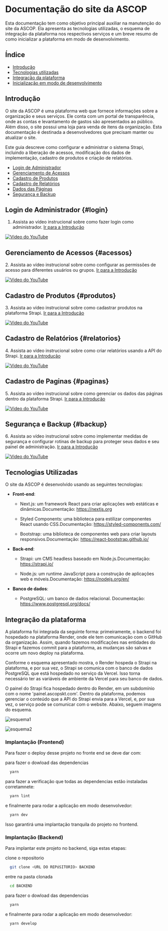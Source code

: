 
# Documentação do site da ASCOP

Esta documentação tem como objetivo principal auxiliar na manutenção do site da ASCOP. Ela apresenta as tecnologias utilizadas, o esquema de integração da plataforma nos respectivos serviços e um breve resumo de como inicializar a plataforma em modo de desenvolvimento.


## Índice

 - [Introdução](#introducao)
 - [Tecnologias utilizadas ](#tecnologias)
 - [Integração da plataforma](#integracao)
 - [Inicialização em modo de desenvolvimento](#inicializacao)


<a name="introducao"></a>
## Introdução

O site da ASCOP é uma plataforma web que fornece informações sobre a organização e seus serviços. Ele conta com um portal de transparência, onde as contas e levantamento de gastos são apresentados ao público. Além disso, o site possui uma loja para venda de itens da organização. Esta documentação é destinada a desenvolvedores que precisam manter ou atualizar o site.

Este guia descreve como configurar e administrar o sistema Strapi, incluindo a liberação de acessos, modificação dos dados de implementação, cadastro de produtos e criação de relatórios.

- [Login de Administrador](#login)
- [Gerenciamento de Acessos](#acessos)
- [Cadastro de Produtos](#produtos)
- [Cadastro de Relatórios](#relatorios)
- [Dados das Páginas](#paginas)
- [Segurança e Backup](#backup)

## Login de Administrador {#login}
<a name="login"></a>
1. Assista ao vídeo instrucional sobre como fazer login como administrador.
[Ir para a Introdução](#introducao)
   
[![Video do YouTube](https://img.youtube.com/vi/b4SwIDswEBc/0.jpg)](https://www.youtube.com/watch?v=b4SwIDswEBc)


## Gerenciamento de Acessos {#acessos}
<a name="acessos"></a>
2. Assista ao vídeo instrucional sobre como configurar as permissões de acesso para diferentes usuários ou grupos.
[Ir para a Introdução](#introducao)

[![Video do YouTube](https://img.youtube.com/vi/MCtmnZ0u_74/0.jpg)](https://www.youtube.com/watch?v=MCtmnZ0u_74)

## Cadastro de Produtos {#produtos}
<a name="produtos"></a>
3. Assista ao vídeo instrucional sobre como cadastrar produtos na plataforma Strapi.
[Ir para a Introdução](#introducao)

[![Video do YouTube](https://img.youtube.com/vi/-LtHOUe3QUI/0.jpg)](https://www.youtube.com/watch?v=-LtHOUe3QUI)

## Cadastro de Relatórios {#relatorios}
<a name="relatorios"></a>
4. Assista ao vídeo instrucional sobre como criar relatórios usando a API do Strapi.
[Ir para a Introdução](#introducao)

[![Video do YouTube](https://img.youtube.com/vi/mNqIOtTZYes/0.jpg)](https://www.youtube.com/watch?v=mNqIOtTZYes)

## Cadastro de Paginas {#paginas}
<a name="paginas"></a>
5. Assista ao vídeo instrucional sobre como gerenciar os dados das páginas dentro da plataforma Strapi.
[Ir para a Introdução](#introducao)

[![Video do YouTube](https://img.youtube.com/vi/NQJA_MgLDIY/0.jpg)](https://www.youtube.com/watch?v=NQJA_MgLDIY)

## Segurança e Backup {#backup}
<a name="backup"></a>
6. Assista ao vídeo instrucional sobre como implementar medidas de segurança e configurar rotinas de backup para proteger seus dados e seu painel de administração.
[Ir para a Introdução](#introducao)

[![Video do YouTube](https://img.youtube.com/vi/LaBtSe7V4mQ/0.jpg)](https://www.youtube.com/watch?v=LaBtSe7V4mQ)


## Tecnologias Utilizadas

O site da ASCOP é desenvolvido usando as seguintes tecnologias:

- **Front-end**:
  - Next.js: um framework React para criar aplicações web    estáticas e dinâmicas.Documentação: https://nextjs.org
  
  - Styled Components: uma biblioteca para estilizar componentes React usando CSS.Documentação: https://styled-components.com/

  - Bootstrap: uma biblioteca de componentes web para criar layouts responsivos.Documentação: https://react-bootstrap.github.io/

- **Back-end**:
  - Strapi: um CMS headless baseado em Node.js.Documentação: https://strapi.io/

  - Node.js: um runtime JavaScript para a construção de aplicações web e móveis.Documentação: https://nodejs.org/en/

- **Banco de dados**: 
  - PostgreSQL: um banco de dados relacional. Documentação: https://www.postgresql.org/docs/
## Integração da plataforma

A plataforma foi integrada da seguinte forma: primeiramente, o backend foi hospedado na plataforma Render, onde ele tem comunicação com o GitHub da organização. Assim, quando fazemos modificações nas entidades do Strapi e fazemos commit para a plataforma, as mudanças são salvas e ocorre um novo deploy na plataforma.

Conforme o esquema apresentado mostra, o Render hospeda o Strapi na plataforma, e por sua vez, o Strapi se comunica com o banco de dados PostgreSQL que está hospedado no serviço da Vercel. Isso torna necessário ter as variáveis de ambiente da Vercel para seu banco de dados.

O painel do Strapi fica hospedado dentro do Render, em um subdomínio com o nome 'painel.ascopskt.com'. Dentro da plataforma, podemos gerenciar o conteúdo que a API do Strapi envia para a Vercel, e, por sua vez, o serviço pode se comunicar com o website. Abaixo, seguem imagens do esquema. 


![esquema1](https://github.com/ASCOP-TEAM/ASCOP-FRONTEND/assets/47224472/db595727-3337-48ff-bd7a-a32ab147469b)


![esquema2](https://github.com/ASCOP-TEAM/ASCOP-FRONTEND/assets/47224472/16e34ccf-9ffb-4825-99e2-236640f84e34)


### Implantação (Frontend)

Para fazer o deploy desse projeto no fronte end se deve dar com: 

 para fazer o dowload das dependencias
```bash
  yarn 
```

para fazer a verificação que todas as dependencias estão instaladas corretamnete: 
```bash
  yarn lint
```

e finalmente para rodar a aplicação em modo desenvolvedor: 
```bash
  yarn dev
```
Isso garantirá uma implantação tranquila do projeto no frontend.

### Implantação (Backend)

Para implantar este projeto no backend, siga estas etapas:

clone o repositorio
```bash
  git clone <URL DO REPóSITORIO> BACKEND 
```

entre na pasta clonada
```bash
  cd BACKEND
```

para fazer o dowload das dependencias
```bash
  yarn 
```

e finalmente para rodar a aplicação em modo desenvolvedor: 
```bash
  yarn develop
```
